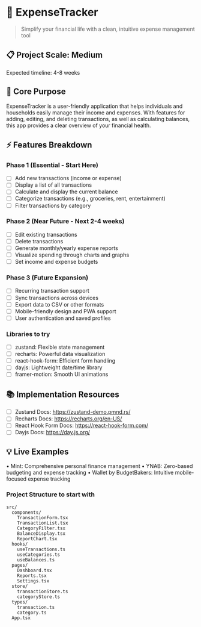 
# 💸 ExpenseTracker
> Simplify your financial life with a clean, intuitive expense management tool

## 📋 Project Scale: Medium
Expected timeline: 4-8 weeks

## 🎯 Core Purpose
ExpenseTracker is a user-friendly application that helps individuals and households easily manage their income and expenses. With features for adding, editing, and deleting transactions, as well as calculating balances, this app provides a clear overview of your financial health.

## ⚡ Features Breakdown

### Phase 1 (Essential - Start Here)
- [ ] Add new transactions (income or expense)
- [ ] Display a list of all transactions
- [ ] Calculate and display the current balance
- [ ] Categorize transactions (e.g., groceries, rent, entertainment)
- [ ] Filter transactions by category

### Phase 2 (Near Future - Next 2-4 weeks)
- [ ] Edit existing transactions
- [ ] Delete transactions
- [ ] Generate monthly/yearly expense reports
- [ ] Visualize spending through charts and graphs
- [ ] Set income and expense budgets

### Phase 3 (Future Expansion)
- [ ] Recurring transaction support
- [ ] Sync transactions across devices
- [ ] Export data to CSV or other formats
- [ ] Mobile-friendly design and PWA support
- [ ] User authentication and saved profiles

### Libraries to try
- [ ] zustand: Flexible state management
- [ ] recharts: Powerful data visualization
- [ ] react-hook-form: Efficient form handling
- [ ] dayjs: Lightweight date/time library
- [ ] framer-motion: Smooth UI animations

## 📚 Implementation Resources
- [ ] Zustand Docs: https://zustand-demo.pmnd.rs/
- [ ] Recharts Docs: https://recharts.org/en-US/
- [ ] React Hook Form Docs: https://react-hook-form.com/
- [ ] Dayjs Docs: https://day.js.org/

## 💡 Live Examples
• Mint: Comprehensive personal finance management
• YNAB: Zero-based budgeting and expense tracking
• Wallet by BudgetBakers: Intuitive mobile-focused expense tracking

### Project Structure to start with
```
src/
  components/
    TransactionForm.tsx
    TransactionList.tsx
    CategoryFilter.tsx
    BalanceDisplay.tsx
    ReportChart.tsx
  hooks/
    useTransactions.ts
    useCategories.ts
    useBalances.ts
  pages/
    Dashboard.tsx
    Reports.tsx
    Settings.tsx
  store/
    transactionStore.ts
    categoryStore.ts
  types/
    transaction.ts
    category.ts
  App.tsx
```

